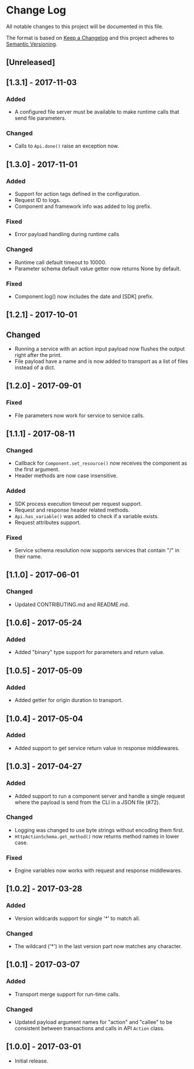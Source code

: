 # Change Log
All notable changes to this project will be documented in this file.

The format is based on [Keep a Changelog](http://keepachangelog.com/)
and this project adheres to [Semantic Versioning](http://semver.org/).

## [Unreleased]

## [1.3.1] - 2017-11-03
### Added
- A configured file server must be available to make runtime calls
  that send file parameters.

### Changed
- Calls to `Api.done()` raise an exception now.

## [1.3.0] - 2017-11-01
### Added
- Support for action tags defined in the configuration.
- Request ID to logs.
- Component and framework info was added to log prefix.

### Fixed
- Error payload handling during runtime calls

### Changed
- Runtime call default timeout to 10000.
- Parameter schema default value getter now returns None by default.

### Fixed
- Component.log() now includes the date and [SDK] prefix.

## [1.2.1] - 2017-10-01
## Changed
- Running a service with an action input payload now flushes the output
  right after the print.
- File payload have a name and is now added to transport as a list of
  files instead of a dict.

## [1.2.0] - 2017-09-01
### Fixed
- File parameters now work for service to service calls.

## [1.1.1] - 2017-08-11
### Changed
- Callback for `Component.set_resource()` now receives the component as
  the first argument.
- Header methods are now case insensitive.

### Added
- SDK process execution timeout per request support.
- Request and response header related methods.
- `Api.has_variable()` was added to check if a variable exists.
- Request attributes support.

### Fixed
- Service schema resolution now supports services that contain
  "/" in their name.

## [1.1.0] - 2017-06-01
### Changed
- Updated CONTRIBUTING.md and README.md.

## [1.0.6] - 2017-05-24
### Added
- Added "binary" type support for parameters and return value.

## [1.0.5] - 2017-05-09
### Added
- Added getter for origin duration to transport.

## [1.0.4] - 2017-05-04
### Added
- Added support to get service return value in response middlewares.

## [1.0.3] - 2017-04-27
### Added
- Added support to run a component server and handle a single request
  where the payload is send from the CLI in a JSON file (#72).

### Changed
- Logging was changed to use byte strings without encoding them first.
- `HttpActionSchema.get_method()` now returns method names in lower case.

### Fixed
- Engine variables now works with request and response middlewares.

## [1.0.2] - 2017-03-28
### Added
- Version wildcards support for single '*' to match all.

### Changed
- The wildcard ('*') in the last version part now matches any character.

## [1.0.1] - 2017-03-07
### Added
- Transport merge support for run-time calls.

### Changed
- Updated payload argument names for "action" and "callee" to be consistent
  between transactions and calls in API `Action` class.

## [1.0.0] - 2017-03-01
- Initial release.
